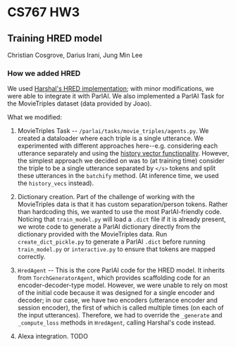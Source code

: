 # CS767 HW3

## Training HRED model
Christian Cosgrove, Darius Irani, Jung Min Lee



### How we added HRED

We used [Harshal's HRED implementation](https://github.com/hsgodhia/hred); with minor modifications, we were able to integrate it with ParlAI. We also implemented a ParlAI Task for the MovieTriples dataset (data provided by Joao). 

What we modified:

1. MovieTriples Task -- `/parlai/tasks/movie_triples/agents.py`. We created a dataloader where each triple is a single utterance. We experimented with different approaches here--e.g. considering each utterance separately and using the [history vector functionality](https://github.com/facebookresearch/ParlAI/issues/2404). However, the simplest approach we decided on was to (at training time) consider the triple to be a single utterance separated by `</s>` tokens and split these utterances in the `batchify` method. (At inference time, we used the `history_vecs` instead).

1. Dictionary creation. Part of the challenge of working with the MovieTriples data is that it has custom separation/person tokens. Rather than hardcoding this, we wanted to use the most ParlAI-friendly code. Noticing that `train_model.py` will load a `.dict` file if it is already present, we wrote code to generate a ParlAI dictionary directly from the dictionary provided with the MovieTriples data. Run `create_dict_pickle.py` to generate a ParlAI `.dict` before running `train_model.py` or `interactive.py` to ensure that tokens are mapped correctly.

2. `HredAgent` -- This is the core ParlAI code for the HRED model. It inherits from `TorchGeneratorAgent`, which provides scaffolding code for an encoder-decoder-type model. However, we were unable to rely on most of the initial code because it was designed for a single encoder and decoder; in our case, we have two encoders (utterance encoder and session encoder), the first of which is called multiple times (on each of the input utterances). Therefore, we had to override the `_generate` and `_compute_loss` methods in `HredAgent`, calling Harshal's code instead.

3. Alexa integration. TODO